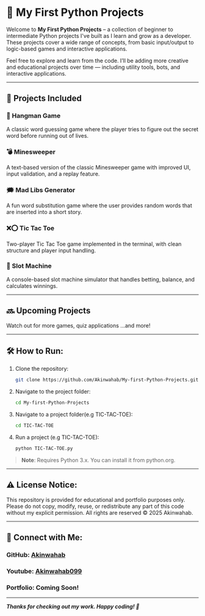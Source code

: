 # 🐍 My First Python Projects

Welcome to **My First Python Projects** – a collection of beginner to intermediate Python projects I've built as I learn and grow as a developer. 
These projects cover a wide range of concepts, from basic input/output to logic-based games and interactive applications.

Feel free to explore and learn from the code. I’ll be adding more creative and educational projects over time — including utility tools, bots, and interactive applications.

---

## 📁 Projects Included

### 🎯 Hangman Game  
A classic word guessing game where the player tries to figure out the secret word before running out of lives.

### 💣 Minesweeper  
A text-based version of the classic Minesweeper game with improved UI, input validation, and a replay feature.

### 🗯️ Mad Libs Generator  
A fun word substitution game where the user provides random words that are inserted into a short story.

### ❌⭕ Tic Tac Toe  
Two-player Tic Tac Toe game implemented in the terminal, with clean structure and player input handling.

### 🎰 Slot Machine  
A console-based slot machine simulator that handles betting, balance, and calculates winnings.

---

## 🔜 Upcoming Projects

Watch out for more games, quiz applications 
...and more!

---

## 🛠️ How to Run:
1. Clone the repository:
   ```bash
   git clone https://github.com/Akinwahab/My-first-Python-Projects.git
2. Navigate to the project folder:
   ```bash
   cd My-first-Python-Projects
3. Navigate to a project folder(e.g TIC-TAC-TOE):
   ```bash
   cd TIC-TAC-TOE
4. Run a project (e.g TIC-TAC-TOE):
   ```bash
   python TIC-TAC-TOE.py   
> **Note**: Requires Python 3.x. You can install it from python.org.

---

## ⚠️ License Notice:
This repository is provided for educational and portfolio purposes only.
Please do not copy, modify, reuse, or redistribute any part of this code without my explicit permission.
All rights are reserved © 2025 Akinwahab.

---

## 🔗 Connect with Me:
### GitHub: [Akinwahab](https://github.com/Akinwahab)
### Youtube: [Akinwahab099](https://www.youtube.com/@Akinwahab099)
### Portfolio: Coming Soon!

---

***Thanks for checking out my work. Happy coding! 🚀***



